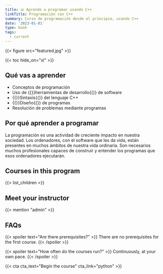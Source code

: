```yaml
---
title: 📊 Aprende a programar usando C++
linkTitle: Programación con C++
summary: Curso de programación desde el principio, usando C++
date: '2023-01-01'
type: book
tags:
  - current
---
```


{{< figure src="featured.jpg" >}}

{{< toc hide_on="xl" >}}

## Qué vas a aprender

- Conceptos de programación
- Uso de {{<hl>}}herramientas de desarrollo{{</hl>}} de software
- {{<hl>}}Sintaxis{{</hl>}} del lenguaje C++
- {{<hl>}}Diseño{{</hl>}} de programas
- Resolución de problemas mediante programas

## Por qué aprender a programar

La programación es una actividad de creciente impacto en nuestra sociedad. Los ordenadores, con el software que les da vida, están presentes en muchos ámbitos de nuestra vida ordinaria. Son necesarios muchos profesionales capaces de construir y entender los programas que esos ordenadores ejecutarán.

## Courses in this program

{{< list_children >}}

## Meet your instructor

{{< mention "admin" >}}

## FAQs

{{< spoiler text="Are there prerequisites?" >}}
There are no prerequisites for the first course.
{{< /spoiler >}}

{{< spoiler text="How often do the courses run?" >}}
Continuously, at your own pace.
{{< /spoiler >}}

{{< cta cta_text="Begin the course" cta_link="python" >}}
